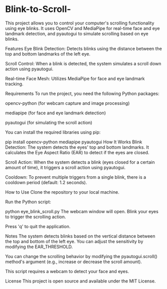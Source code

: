 # Blink-to-Scroll-
This project allows you to control your computer's scrolling functionality using eye blinks. It uses OpenCV and MediaPipe for real-time face and eye landmark detection, and pyautogui to simulate scrolling based on eye blinks.

Features
Eye Blink Detection: Detects blinks using the distance between the top and bottom landmarks of the left eye.

Scroll Control: When a blink is detected, the system simulates a scroll down action using pyautogui.

Real-time Face Mesh: Utilizes MediaPipe for face and eye landmark tracking.

Requirements
To run the project, you need the following Python packages:

opencv-python (for webcam capture and image processing)

mediapipe (for face and eye landmark detection)

pyautogui (for simulating the scroll action)

You can install the required libraries using pip:


pip install opencv-python mediapipe pyautogui
How It Works
Blink Detection: The system detects the eyes' top and bottom landmarks. It calculates the Eye Aspect Ratio (EAR) to detect if the eyes are closed.

Scroll Action: When the system detects a blink (eyes closed for a certain amount of time), it triggers a scroll action using pyautogui.

Cooldown: To prevent multiple triggers from a single blink, there is a cooldown period (default: 1.2 seconds).

How to Use
Clone the repository to your local machine.

Run the Python script:

python eye_blink_scroll.py
The webcam window will open. Blink your eyes to trigger the scrolling action.

Press 'q' to quit the application.

Notes
The system detects blinks based on the vertical distance between the top and bottom of the left eye. You can adjust the sensitivity by modifying the EAR_THRESHOLD.

You can change the scrolling behavior by modifying the pyautogui.scroll() method's argument (e.g., increase or decrease the scroll amount).

This script requires a webcam to detect your face and eyes.

License
This project is open source and available under the MIT License.

